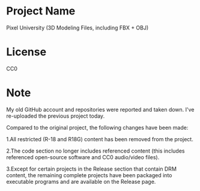 # Project Name
Pixel University (3D Modeling Files, including FBX + OBJ)

# License
CC0

# Note
My old GitHub account and repositories were reported and taken down. I've re-uploaded the previous project today.

Compared to the original project, the following changes have been made:

1.All restricted (R-18 and R18G) content has been removed from the project.

2.The code section no longer includes referenced content (this includes referenced open-source software and CC0 audio/video files).

3.Except for certain projects in the Release section that contain DRM content, the remaining complete projects have been packaged into executable programs and are available on the Release page.
